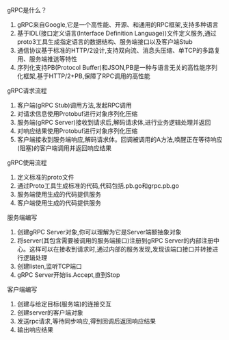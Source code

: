 gRPC是什么？
1. gRPC来自Google,它是一个高性能、开源、和通用的RPC框架,支持多种语言
2. 基于IDL(接口定义语言(Interface Definition Language))文件定义服务,通过proto3工具生成指定语言的数据结构、服务端接口以及客户端Stub
3. 通信协议基于标准的HTTP/2设计,支持双向流、消息头压缩、单TCP的多路复用、服务端推送等特性
4. 序列化支持PB(Protocol Buffer)和JSON,PB是一种与语言无关的高性能序列化框架,基于HTTP/2+PB,保障了RPC调用的高性能

gRPC请求流程
1. 客户端(gRPC Stub)调用方法,发起RPC调用
2. 对请求信息使用Protobuf进行对象序列化压缩
3. 服务端(gRPC Server)接收到请求后,解码请求体,进行业务逻辑处理并返回
4. 对响应结果使用Protobuf进行对象序列化压缩
5. 客户端接收到服务端响应,解码请求体。回调被调用的A方法,唤醒正在等待响应(阻塞)的客户端调用并返回响应结果

gRPC使用流程
1. 定义标准的proto文件
2. 通过Proto工具生成标准的代码,代码包括.pb.go和grpc.pb.go
3. 服务端使用生成的代码提供服务
4. 客户端使用生成的代码提供服务

服务端编写
1. 创建gRPC Server对象,你可以理解为它是Server端额抽象对象
2. 将server(其包含需要被调用的服务端接口)注册到gRPC Server的内部注册中心。这样可以在接收到请求时,通过内部的服务发现,发现该端口接口并转接进行逻辑处理
3. 创建listen,监听TCP端口
4. gRPC Server开始lis.Accept,直到Stop

客户端编写
1. 创建与给定目标(服务端)的连接交互
2. 创建server的客户端对象
3. 发送rpc请求,等待同步响应,得到回调后返回响应结果
4. 输出响应结果